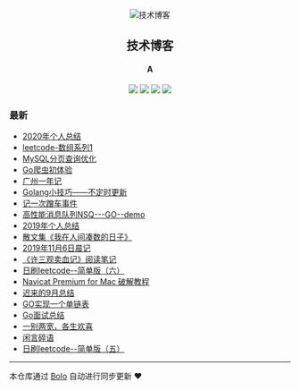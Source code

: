 <p align="center"><img alt="技术博客" src="https://www.stackoverflow.wiki/blog/images/favicon.png"></p><h2 align="center">
技术博客
</h2>

<h4 align="center">A</h4>
<p align="center"><a title="技术博客" target="_blank" href="https://github.com/adlered/bolo-blog"><img src="https://img.shields.io/github/last-commit/adlered/bolo-blog.svg?style=flat-square&color=FF9900"></a>
<a title="GitHub repo size in bytes" target="_blank" href="https://github.com/adlered/bolo-blog"><img src="https://img.shields.io/github/repo-size/adlered/bolo-blog.svg?style=flat-square"></a>
<a title="Bolo Version" target="_blank" href="https://github.com/adlered/bolo-solo"><img src="https://img.shields.io/badge/bolo-v2.2 稳定版-f1e05a.svg?style=flat-square&color=blueviolet"></a>
<a title="Hits" target="_blank" href="https://github.com/88250/hits"><img src="https://hits.b3log.org/adlered/bolo-blog.svg"></a></p>

### 最新

* [2020年个人总结](http://61.48.79.106/2020.html)
* [leetcode-数组系列1](http://61.48.79.106/leetcode_array1.html)
* [MySQL分页查询优化](http://61.48.79.106/articles/2020/10/21/1603213579436.html)
* [Go爬虫初体验](http://61.48.79.106/articles/2020/07/09/1594287406684.html)
* [广州一年记](http://61.48.79.106/articles/2020/06/22/1592755563685.html)
* [Golang小技巧——不定时更新](http://61.48.79.106/articles/2020/06/19/1592560522403.html)
* [记一次蹭车事件](http://61.48.79.106/articles/2020/06/05/1591351351176.html)
* [高性能消息队列NSQ---GO--demo](http://61.48.79.106/articles/2020/05/21/1590046687574.html)
* [2019年个人总结](http://61.48.79.106/2019.html)
* [散文集《我在人间凑数的日子》](http://61.48.79.106/articles/2019/12/17/1576553542302.html)
* [2019年11月6日晨记](http://61.48.79.106/articles/2019/11/06/1572999448123.html)
* [《许三观卖血记》阅读笔记](http://61.48.79.106/articles/2019/10/31/1572508975114.html)
* [日刷leetcode--简单版（六）](http://61.48.79.106/leetcode6.html)
* [Navicat Premium for Mac 破解教程](http://61.48.79.106/articles/2019/10/24/1571890488789.html)
* [迟来的9月总结](http://61.48.79.106/articles/2019/10/13/1570960015377.html)
* [GO实现一个单链表](http://61.48.79.106/articles/2019/09/26/1569488898577.html)
* [Go面试总结](http://61.48.79.106/articles/2019/09/25/1569402355322.html)
* [一别两宽，各生欢喜](http://61.48.79.106/articles/2019/09/21/1569077915744.html)
* [闲言碎语](http://61.48.79.106/articles/2019/09/19/1568902818001.html)
* [日刷leetcode--简单版（五）](http://61.48.79.106/leetcode5.html)



---

本仓库通过 [Bolo](https://github.com/adlered/bolo-solo) 自动进行同步更新 ❤️ 